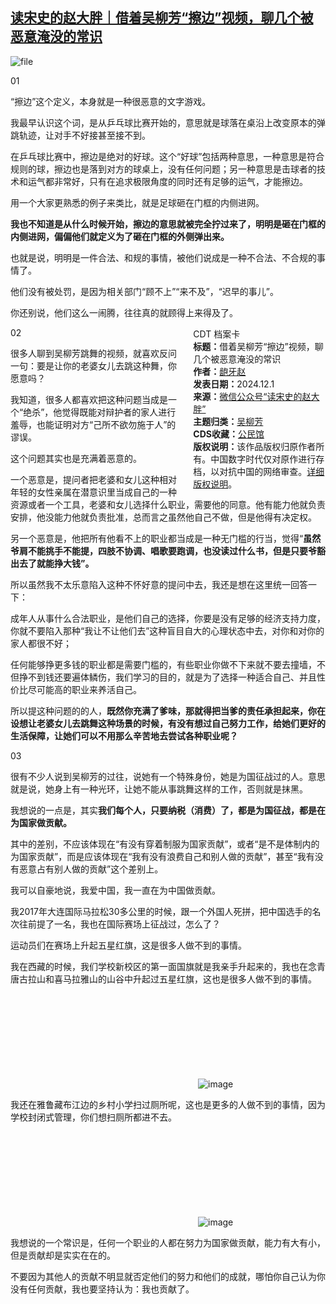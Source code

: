 <!--1733024378000-->
[读宋史的赵大胖｜借着吴柳芳“擦边”视频，聊几个被恶意淹没的常识](https://chinadigitaltimes.net/chinese/713598.html)
------

<p><img decoding="async" src="https://chinadigitaltimes.net/chinese/files/2024/11/image-1733024098869.png" alt="file"></p><p>01</p><p>“擦边”这个定义，本身就是一种很恶意的文字游戏。</p><p>我最早认识这个词，是从乒乓球比赛开始的，意思就是球落在桌沿上改变原本的弹跳轨迹，让对手不好接甚至接不到。</p><p>在乒乓球比赛中，擦边是绝对的好球。这个“好球”包括两种意思，一种意思是符合规则的球，擦边也是落到对方的球桌上，没有任何问题；另一种意思是击球者的技术和运气都非常好，只有在追求极限角度的同时还有足够的运气，才能擦边。</p><p>用一个大家更熟悉的例子来类比，就是足球砸在门框的内侧进网。</p><p><strong>我也不知道是从什么时候开始，擦边的意思就被完全拧过来了，明明是砸在门框的内侧进网，偏偏他们就定义为了砸在门框的外侧弹出来。</strong></p><p>也就是说，明明是一件合法、和规的事情，被他们说成是一种不合法、不合规的事情了。</p><p>他们没有被处罚，是因为相关部门“顾不上”“来不及”，“迟早的事儿”。</p><p>你还别说，他们这么一闹腾，往往真的就顾得上来得及了。</p><div style="width:42%;float:right;padding-left:20px;"><div class="su-spoiler su-spoiler-style-fancy su-spoiler-icon-chevron-circle" data-scroll-offset="0" data-anchor-in-url="no"><div class="su-spoiler-title" tabindex="0" role="button"><span class="su-spoiler-icon"></span>CDT 档案卡</div><div class="su-spoiler-content su-u-clearfix su-u-trim"><strong>标题：</strong>借着吴柳芳“擦边”视频，聊几个被恶意淹没的常识<br><strong>作者：</strong><a href="https://chinadigitaltimes.net/space/读宋史的赵大胖" target="_blank">龅牙赵</a><br><strong>发表日期：</strong>2024.12.1<br><strong>来源：</strong><a href="https://archive.ph/?url=https://mp.weixin.qq.com/s/DcBX2GuZJvzHUzEFbpemXw" target="_blank">微信公众号“读宋史的赵大胖”</a><br><strong>主题归类：</strong><a href="https://chinadigitaltimes.net/space/吴柳芳" target="_blank">吴柳芳</a><br><strong>CDS收藏：</strong><a href="https://chinadigitaltimes.net/space/%E5%85%AC%E6%B0%91%E9%A6%86" target="_blank" rel="noopener">公民馆</a><br><strong>版权说明：</strong>该作品版权归原作者所有。中国数字时代仅对原作进行存档，以对抗中国的网络审查。<a href="https://chinadigitaltimes.net/chinese/copyright">详细版权说明</a>。</div></div></div><p>02</p><p>很多人聊到吴柳芳跳舞的视频，就喜欢反问一句：要是让你的老婆女儿去跳这种舞，你愿意吗？</p><p>我知道，很多人都喜欢把这种问题当成是一个“绝杀”，他觉得既能对辩护者的家人进行羞辱，也能证明对方“己所不欲勿施于人”的谬误。</p><p>这个问题其实也是充满着恶意的。</p><p>一个恶意是，提问者把老婆和女儿这种相对年轻的女性亲属在潜意识里当成自己的一种资源或者一个工具，老婆和女儿选择什么职业，需要他的同意。他有能力他就负责安排，他没能力他就负责批准，总而言之虽然他自己不做，但是他得有决定权。</p><p>另一个恶意是，他把所有他看不上的职业都当成是一种无门槛的行当，觉得“<strong>虽然爷肩不能挑手不能提，四肢不协调、唱歌要跑调，也没读过什么书，但是只要爷豁出去了就能挣大钱”。</strong></p><p>所以虽然我不太乐意陷入这种不怀好意的提问中去，我还是想在这里统一回答一下：</p><p>成年人从事什么合法职业，是他们自己的选择，你要是没有足够的经济支持力度，你就不要陷入那种“我让不让他们去”这种盲目自大的心理状态中去，对你和对你的家人都很不好；</p><p>任何能够挣更多钱的职业都是需要门槛的，有些职业你做不下来就不要去撞墙，不但挣不到钱还要遍体鳞伤，我们学习的目的，就是为了选择一种适合自己、并且性价比尽可能高的职业来养活自己。</p><p>所以提这种问题的的人，<strong>既然你充满了爹味，那就得把当爹的责任承担起来，你在设想让老婆女儿去跳舞这种场景的时候，有没有想过自己努力工作，给她们更好的生活保障，让她们可以不用那么辛苦地去尝试各种职业呢？</strong></p><p>03</p><p>很有不少人说到吴柳芳的过往，说她有一个特殊身份，她是为国征战过的人。意思就是说，她身上有一种光环，让她不能从事跳舞这样的工作，否则就是抹黑。</p><p>我想说的一点是，其实<strong>我们每个人，只要纳税（消费）了，都是为国征战，都是在为国家做贡献。</strong></p><p>其中的差别，不应该体现在“有没有穿着制服为国家贡献”，或者“是不是体制内的为国家贡献”，而是应该体现在“我有没有浪费自己和别人做的贡献”，甚至“我有没有恶意占有别人做的贡献”这个差别上。</p><p>我可以自豪地说，我爱中国，我一直在为中国做贡献。</p><p>我2017年大连国际马拉松30多公里的时候，跟一个外国人死拼，把中国选手的名次往前提了一名，我也在国际赛场上征战过，怎么了？</p><p>运动员们在赛场上升起五星红旗，这是很多人做不到的事情。</p><p>我在西藏的时候，我们学校新校区的第一面国旗就是我亲手升起来的，我也在念青唐古拉山和喜马拉雅山的山谷中升起过五星红旗，这也是很多人做不到的事情。</p><p><img decoding="async" src="data:image/svg+xml,%3Csvg%20xmlns='http://www.w3.org/2000/svg'%20viewBox='0%200%200%200'%3E%3C/svg%3E" alt="image" data-lazy-src="https://chinadigitaltimes.net/chinese/files/2024/11/post-713598-674bda7aa1d62."><noscript><img decoding="async" src="https://chinadigitaltimes.net/chinese/files/2024/11/post-713598-674bda7aa1d62." alt="image"></noscript></p><p>我还在雅鲁藏布江边的乡村小学扫过厕所呢，这也是更多的人做不到的事情，因为学校封闭式管理，你们想扫厕所都进不去。</p><p><img decoding="async" src="data:image/svg+xml,%3Csvg%20xmlns='http://www.w3.org/2000/svg'%20viewBox='0%200%200%200'%3E%3C/svg%3E" alt="image" data-lazy-src="https://chinadigitaltimes.net/chinese/files/2024/11/post-713598-674bda7aab29b."><noscript><img decoding="async" src="https://chinadigitaltimes.net/chinese/files/2024/11/post-713598-674bda7aab29b." alt="image"></noscript></p><p>我想说的一个常识是，任何一个职业的人都在努力为国家做贡献，能力有大有小，但是贡献却是实实在在的。</p><p>不要因为其他人的贡献不明显就否定他们的努力和他们的成就，哪怕你自己认为你没有任何贡献，我也要坚持认为：我也贡献了。</p><div class="addtoany_share_save_container addtoany_content addtoany_content_bottom"><div class="a2a_kit a2a_kit_size_32 addtoany_list" data-a2a-url="https://chinadigitaltimes.net/chinese/713598.html" data-a2a-title="读宋史的赵大胖｜借着吴柳芳“擦边”视频，聊几个被恶意淹没的常识"><a class="a2a_button_facebook" href="https://www.addtoany.com/add_to/facebook?linkurl=https%3A%2F%2Fchinadigitaltimes.net%2Fchinese%2F713598.html&amp;linkname=%E8%AF%BB%E5%AE%8B%E5%8F%B2%E7%9A%84%E8%B5%B5%E5%A4%A7%E8%83%96%EF%BD%9C%E5%80%9F%E7%9D%80%E5%90%B4%E6%9F%B3%E8%8A%B3%E2%80%9C%E6%93%A6%E8%BE%B9%E2%80%9D%E8%A7%86%E9%A2%91%EF%BC%8C%E8%81%8A%E5%87%A0%E4%B8%AA%E8%A2%AB%E6%81%B6%E6%84%8F%E6%B7%B9%E6%B2%A1%E7%9A%84%E5%B8%B8%E8%AF%86" title="Facebook" rel="nofollow noopener" target="_blank"></a><a class="a2a_button_twitter" href="https://www.addtoany.com/add_to/twitter?linkurl=https%3A%2F%2Fchinadigitaltimes.net%2Fchinese%2F713598.html&amp;linkname=%E8%AF%BB%E5%AE%8B%E5%8F%B2%E7%9A%84%E8%B5%B5%E5%A4%A7%E8%83%96%EF%BD%9C%E5%80%9F%E7%9D%80%E5%90%B4%E6%9F%B3%E8%8A%B3%E2%80%9C%E6%93%A6%E8%BE%B9%E2%80%9D%E8%A7%86%E9%A2%91%EF%BC%8C%E8%81%8A%E5%87%A0%E4%B8%AA%E8%A2%AB%E6%81%B6%E6%84%8F%E6%B7%B9%E6%B2%A1%E7%9A%84%E5%B8%B8%E8%AF%86" title="Twitter" rel="nofollow noopener" target="_blank"></a><a class="a2a_button_telegram" href="https://www.addtoany.com/add_to/telegram?linkurl=https%3A%2F%2Fchinadigitaltimes.net%2Fchinese%2F713598.html&amp;linkname=%E8%AF%BB%E5%AE%8B%E5%8F%B2%E7%9A%84%E8%B5%B5%E5%A4%A7%E8%83%96%EF%BD%9C%E5%80%9F%E7%9D%80%E5%90%B4%E6%9F%B3%E8%8A%B3%E2%80%9C%E6%93%A6%E8%BE%B9%E2%80%9D%E8%A7%86%E9%A2%91%EF%BC%8C%E8%81%8A%E5%87%A0%E4%B8%AA%E8%A2%AB%E6%81%B6%E6%84%8F%E6%B7%B9%E6%B2%A1%E7%9A%84%E5%B8%B8%E8%AF%86" title="Telegram" rel="nofollow noopener" target="_blank"></a><a class="a2a_button_reddit" href="https://www.addtoany.com/add_to/reddit?linkurl=https%3A%2F%2Fchinadigitaltimes.net%2Fchinese%2F713598.html&amp;linkname=%E8%AF%BB%E5%AE%8B%E5%8F%B2%E7%9A%84%E8%B5%B5%E5%A4%A7%E8%83%96%EF%BD%9C%E5%80%9F%E7%9D%80%E5%90%B4%E6%9F%B3%E8%8A%B3%E2%80%9C%E6%93%A6%E8%BE%B9%E2%80%9D%E8%A7%86%E9%A2%91%EF%BC%8C%E8%81%8A%E5%87%A0%E4%B8%AA%E8%A2%AB%E6%81%B6%E6%84%8F%E6%B7%B9%E6%B2%A1%E7%9A%84%E5%B8%B8%E8%AF%86" title="Reddit" rel="nofollow noopener" target="_blank"></a><a class="a2a_button_whatsapp" href="https://www.addtoany.com/add_to/whatsapp?linkurl=https%3A%2F%2Fchinadigitaltimes.net%2Fchinese%2F713598.html&amp;linkname=%E8%AF%BB%E5%AE%8B%E5%8F%B2%E7%9A%84%E8%B5%B5%E5%A4%A7%E8%83%96%EF%BD%9C%E5%80%9F%E7%9D%80%E5%90%B4%E6%9F%B3%E8%8A%B3%E2%80%9C%E6%93%A6%E8%BE%B9%E2%80%9D%E8%A7%86%E9%A2%91%EF%BC%8C%E8%81%8A%E5%87%A0%E4%B8%AA%E8%A2%AB%E6%81%B6%E6%84%8F%E6%B7%B9%E6%B2%A1%E7%9A%84%E5%B8%B8%E8%AF%86" title="WhatsApp" rel="nofollow noopener" target="_blank"></a><a class="a2a_button_email" href="https://www.addtoany.com/add_to/email?linkurl=https%3A%2F%2Fchinadigitaltimes.net%2Fchinese%2F713598.html&amp;linkname=%E8%AF%BB%E5%AE%8B%E5%8F%B2%E7%9A%84%E8%B5%B5%E5%A4%A7%E8%83%96%EF%BD%9C%E5%80%9F%E7%9D%80%E5%90%B4%E6%9F%B3%E8%8A%B3%E2%80%9C%E6%93%A6%E8%BE%B9%E2%80%9D%E8%A7%86%E9%A2%91%EF%BC%8C%E8%81%8A%E5%87%A0%E4%B8%AA%E8%A2%AB%E6%81%B6%E6%84%8F%E6%B7%B9%E6%B2%A1%E7%9A%84%E5%B8%B8%E8%AF%86" title="Email" rel="nofollow noopener" target="_blank"></a><a class="a2a_button_copy_link" href="https://www.addtoany.com/add_to/copy_link?linkurl=https%3A%2F%2Fchinadigitaltimes.net%2Fchinese%2F713598.html&amp;linkname=%E8%AF%BB%E5%AE%8B%E5%8F%B2%E7%9A%84%E8%B5%B5%E5%A4%A7%E8%83%96%EF%BD%9C%E5%80%9F%E7%9D%80%E5%90%B4%E6%9F%B3%E8%8A%B3%E2%80%9C%E6%93%A6%E8%BE%B9%E2%80%9D%E8%A7%86%E9%A2%91%EF%BC%8C%E8%81%8A%E5%87%A0%E4%B8%AA%E8%A2%AB%E6%81%B6%E6%84%8F%E6%B7%B9%E6%B2%A1%E7%9A%84%E5%B8%B8%E8%AF%86" title="Copy Link" rel="nofollow noopener" target="_blank"></a><a class="a2a_dd addtoany_share_save addtoany_share" href="https://www.addtoany.com/share"></a></div></div>
